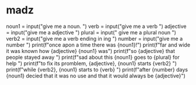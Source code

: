 # madz
noun1 = input("give me a noun. ")
verb = input("give me a verb ")
adjective = input("give me a adjective ")
plural = input(" give me a plural noun ")
verb2 = input("give me a verb ending in ing ")
number = input("give me a number ")
print(f"once apon a time there was {noun1}!")
print(f"far and wide it was known how {adjective} {noun1} was")
print(f"so {adjective} that people stayed away ")
print(f"sad about this {noun1} goes to {plural} for help ")
print(f"to fix its promblem, {adjective}, {noun1} starts {verb2} ")
print(f"while {verb2}, {noun1} starts to {verb} ")
print(f"after {number} days {noun1} decied that it was no use and that it would always be {adjective}")
